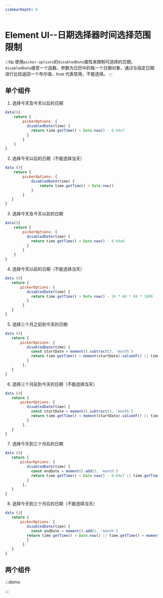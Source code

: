 ```yaml
---
sidebarDepth: 0
---
```


# Element UI--日期选择器时间选择范围限制

:::tip
使用`picker-options`的`disabledDate`属性来限制可选择的日期。`disabledDate`接受一个函数，参数为日历中的每一个日期对象，通过与指定日期进行比较返回一个布尔值，true 代表禁用，不能选择。
:::

## 单个组件

1. 选择今天及今天以后的日期

```js
data(){
    return {
        pickerOptions: {
          disabledDate(time) {
            return time.getTime() < Date.now() - 8.64e7
          }
        }
    }
}
```

2. 选择今天以后的日期（不能选择当天）

```js
data (){
    return {
        pickerOptions: {
            disabledDate(time) {
                return time.getTime() < Date.now()
            }
        }
   }
}
```

3. 选择今天及今天以前的日期

```js
data(){
    return {
        pickerOptions: {
          disabledDate(time) {
            return time.getTime() > Date.now() - 8.64e6
          }
        }
    }
}
```

4. 选择今天以前的日期（不能选择当天）

```js
data (){
   return {
       pickerOptions: {
          disabledDate(time) {
            return time.getTime() > Date.now() - 24 * 60 * 60 * 1000
          }
        }
   }
}
```

5. 选择三个月之前到今天的日期

```js
data (){
   return {
       pickerOptions: {
          disabledDate(time) {
            const startDate = moment().subtract(3, 'month')
            return time.getTime() < moment(startDate).valueOf() || time.getTime() > Date.now()
          }
        },
   }
}
```

6. 选择三个月前到今天的日期（不能选择当天）

```js
data (){
   return {
       pickerOptions: {
          disabledDate(time) {
            const startDate = moment().subtract(3, 'month')
            return time.getTime() < moment(startDate).valueOf() || time.getTime() > Date.now() - 8.64e7
          }
        },
   }
}
```

7. 选择今天到三个月后的日期

```js
data (){
   return {
       pickerOptions: {
          disabledDate(time) {
            const endDate = moment().add(3, 'month')
            return time.getTime() < Date.now() - 8.64e7 || time.getTime() > moment(endDate).valueOf()
          }
        },
   }
}
```

8. 选择今天到三个月后的日期（不能选择当天）

```js
data (){
   return {
       pickerOptions: {
          disabledDate(time) {
            const endDate = moment().add(3, 'month')
          return time.getTime() < Date.now() || time.getTime() > moment(endDate).valueOf()
          }
        },
   }
}
```

## 两个组件

:::demo
<template>
  <div>
    <el-date-picker v-model="value1" type="date" ref="date-picker-1" placeholder="请选择开始日期" :picker-options="pickerOptions1" @change="change1"></el-date-picker>
    <el-date-picker v-model="value2" type="date" ref="date-picker-2" placeholder="请选择结束日期" :picker-options="pickerOptions2" @change="change2"></el-date-picker>
  </div>
</template>

<script>
export default {
  data() {
    let this_ = this
    return {
      value1: '',
      value2: '',
      pickerOptions1: {
        disabledDate(time){
          if(this_.value2) return time.getTime() > new Date(this_.value2).getTime()
        }
      },
      pickerOptions2: {
        disabledDate(time){
          if(this_.value1) return time.getTime() < new Date(this_.value1).getTime()
        }
      }
    }
  },
  methods: {
    // 选中开始日期
    change1() {
      if(!this.value2) this.$refs['date-picker-2'].focus()
    },

    // 选中结束日期
    change2() {
      if(!this.value1) this.$refs['date-picker-1'].focus()
    }
  }
}
</script>
:::

